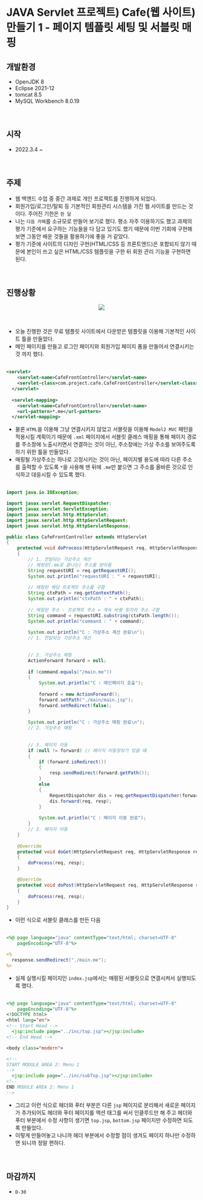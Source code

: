 # JAVA Servlet 프로젝트) Cafe(웹 사이트) 만들기 1 - 페이지 템플릿 세팅 및 서블릿 매핑

## 개발환경
* OpenJDK 8
* Eclipse 2021-12
* tomcat 8.5
* MySQL Workbench 8.0.19<br><br><br>

## 시작
* 2022.3.4 ~ <br><br><br>

## 주제
* 웹 백앤드 수업 중 중간 과제로 개인 프로젝트를 진행하게 되었다.
* 회원가입/로그인/탈퇴 등 기본적인 회원관리 시스템을 가진 웹 사이트를 만드는 것이다. 주어진 기한은 `한 달`
* 나는 `다음 카페`를 소규모로 만들어 보기로 했다. 평소 자주 이용하기도 했고 과제의 평가 기준에서 요구하는 기능들을 다 담고 있기도 했기 때문에 이번 기회에 구현해 보면 그동안 배운 것들을 활용하기에 좋을 거 같았다.
* 평가 기준에 사이트의 디자인 구현(HTML/CSS 등 프론트엔드)은 포함되지 않기 때문에 본인이 쓰고 싶은 HTML/CSS 템플릿을 구한 뒤 회원 관리 기능을 구현하면 된다.<br><br><br>

## 진행상황
<p align="center"><img src="https://miro7923.github.io/assets/images/cafeProj01.png"></p><br>

* 오늘 진행한 것은 무료 템플릿 사이트에서 다운받은 템플릿을 이용해 기본적인 사이트 틀을 만들었다.
* 메인 페이지를 만들고 로그인 페이지와 회원가입 페이지 폼을 만들어서 연결시키는 것 까지 했다.<br><br>

```xml
<servlet>
    <servlet-name>CafeFrontController</servlet-name>
    <servlet-class>com.project.cafe.CafeFrontController</servlet-class>
  </servlet>
  
  <servlet-mapping>
    <servlet-name>CafeFrontController</servlet-name>
    <url-pattern>*.me</url-pattern>
  </servlet-mapping>
```

* 물론 `HTML`을 이용해 그냥 연결시키지 않았고 서블릿을 이용해 `Model2 MVC` 패턴을 적용시킬 계획이기 때문에 `.xml` 페이지에서 서블릿 클래스 매핑을 통해 페이지 경로를 주소창에 노출시키면서 연결하는 것이 아닌, 주소창에는 가상 주소를 보여주도록 하기 위한 틀을 만들었다.
* 매핑될 가상주소는 하나로 고정시키는 것이 아닌, 페이지별 용도에 따라 다른 주소를 출력할 수 있도록 `*`을 사용해 맨 뒤에 `.me`만 붙으면 그 주소를 올바른 것으로 인식하고 대응시킬 수 있도록 했다.<br><br>

```java
import java.io.IOException;

import javax.servlet.RequestDispatcher;
import javax.servlet.ServletException;
import javax.servlet.http.HttpServlet;
import javax.servlet.http.HttpServletRequest;
import javax.servlet.http.HttpServletResponse;

public class CafeFrontController extends HttpServlet
{
	protected void doProcess(HttpServletRequest req, HttpServletResponse resp) throws ServletException, IOException 
	{
		// 1. 전달되는 가상주소 계산
		// 매핑된(.me로 끝나는) 주소를 받아옴
		String requestURI = req.getRequestURI();
		System.out.println("requestURI : " + requestURI);
		
		// 매핑된 해당 프로젝트 주소를 구함
		String ctxPath = req.getContextPath();
		System.out.println("ctxPath : " + ctxPath);
		
		// 매핑된 주소 - 프로젝트 주소 = 계속 바뀔 뒷자리 주소 구함
		String command = requestURI.substring(ctxPath.length());
		System.out.println("command : " + command);
		
		System.out.println("C : 가상주소 계산 완료\n");
		// 1. 전달되는 가상주소 계산
		
		
		// 2. 가상주소 매핑
		ActionForward forward = null;
		
		if (command.equals("/main.me"))
		{
			System.out.println("C : 메인페이지 호출");
			
			forward = new ActionForward();
			forward.setPath("./main/main.jsp");
			forward.setRedirect(false);
		}
		
		System.out.println("C : 가상주소 매핑 완료\n");
		// 2. 가상주소 매핑
		
		
		// 3. 페이지 이동
		if (null != forward) // 페이지 이동정보가 있을 때
		{
			if (forward.isRedirect())
			{
				resp.sendRedirect(forward.getPath());
			}
			else 
			{
				RequestDispatcher dis = req.getRequestDispatcher(forward.getPath());
				dis.forward(req, resp);
			}
			
			System.out.println("C : 페이지 이동 완료");
		}
		// 3. 페이지 이동
	}
	
	@Override
	protected void doGet(HttpServletRequest req, HttpServletResponse resp) throws ServletException, IOException 
	{
		doProcess(req, resp);
	}

	@Override
	protected void doPost(HttpServletRequest req, HttpServletResponse resp) throws ServletException, IOException 
	{
		doProcess(req, resp);
	}
}
```

* 이런 식으로 서블릿 클래스를 만든 다음<br><br>

```jsp
<%@ page language="java" contentType="text/html; charset=UTF-8"
    pageEncoding="UTF-8"%>

<%
  response.sendRedirect("./main.me");
%>
```

* 실제 실행시킬 페이지인 `index.jsp`에서는 매핑된 서블릿으로 연결시켜서 실행되도록 했다.<br><br>

```jsp
<%@ page language="java" contentType="text/html; charset=UTF-8"
    pageEncoding="UTF-8"%>
<!DOCTYPE html>
<html lang="en">
<!-- Start Head -->
  <jsp:include page="../inc/top.jsp"></jsp:include>
<!-- End Head -->

<body class="modern">

<!--
START MODULE AREA 2: Menu 1
-->
  <jsp:include page="../inc/subTop.jsp"></jsp:include>
<!--
END MODULE AREA 2: Menu 1
-->
```

* 그리고 이런 식으로 헤더와 푸터 부분은 다른 `jsp` 페이지로 분리해서 새로운 페이지가 추가되어도 헤더와 푸터 페이지를 액션 태그를 써서 인클루드만 해 주고 헤더와 푸터 부분에서 수정 사항이 생기면 `top.jsp`, `bottom.jsp` 페이지만 수정하면 되도록 만들었다.
* 이렇게 만들어놓고 나니까 헤더 부분에서 수정할 점이 생겨도 페이지 하나만 수정하면 되니까 정말 편하다.<br><br><br>

## 마감까지 
* `D-30`
